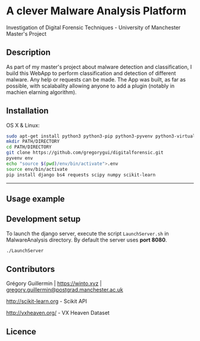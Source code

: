 # A clever Malware Analysis Platform
Investigation of Digital Forensic Techniques - University of Manchester Master's Project

## Description

As part of my master's project about malware detection and classification, I build this WebApp to perform classification and detection of different malware.
Any help or requests can be made. The App was built, as far as possible, with scalabality allowing anyone to add a plugin (notably in machien elarning algorithm).

## Installation

OS X & Linux:

```sh
sudo apt-get install python3 python3-pip python3-pyvenv python3-virtualenv python3-autoenv
mkdir PATH/DIRECTORY
cd PATH/DIRECTORY
git clone https://github.com/gregorygui/digitalforensic.git
pyvenv env
echo "source $(pwd)/env/bin/activate">.env
source env/bin/activate
pip install django bs4 requests scipy numpy scikit-learn
```

***

## Usage example

## Development setup

To launch the django server, execute the script ```LaunchServer.sh``` in MalwareAnalysis directory. By default the server uses **port 8080**.
```sh
./LaunchServer
```

## Contributors

Grégory Guillermin | https://winto.xyz | gregory.guillermin@postgrad.manchester.ac.uk

http://scikit-learn.org - Scikit API

http://vxheaven.org/ - VX Heaven Dataset

## Licence
